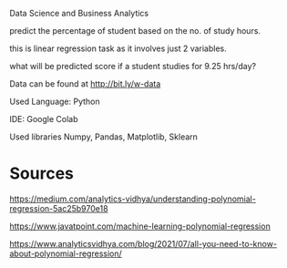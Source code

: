 Data Science and Business Analytics 

predict the percentage of student based on the no. of study hours.

this is linear regression task as it involves just 2 variables.

what will be predicted score if a student studies for 9.25 hrs/day?

Data can be found at http://bit.ly/w-data

Used Language: Python 

IDE: Google Colab 

Used libraries Numpy, Pandas, Matplotlib, Sklearn



# Sources 
https://medium.com/analytics-vidhya/understanding-polynomial-regression-5ac25b970e18

https://www.javatpoint.com/machine-learning-polynomial-regression

https://www.analyticsvidhya.com/blog/2021/07/all-you-need-to-know-about-polynomial-regression/

